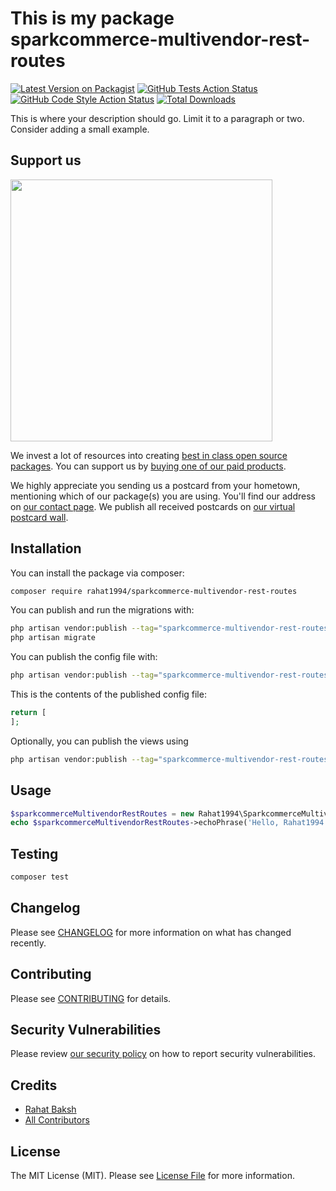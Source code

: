 # This is my package sparkcommerce-multivendor-rest-routes

[![Latest Version on Packagist](https://img.shields.io/packagist/v/rahat1994/sparkcommerce-multivendor-rest-routes.svg?style=flat-square)](https://packagist.org/packages/rahat1994/sparkcommerce-multivendor-rest-routes)
[![GitHub Tests Action Status](https://img.shields.io/github/actions/workflow/status/rahat1994/sparkcommerce-multivendor-rest-routes/run-tests.yml?branch=main&label=tests&style=flat-square)](https://github.com/rahat1994/sparkcommerce-multivendor-rest-routes/actions?query=workflow%3Arun-tests+branch%3Amain)
[![GitHub Code Style Action Status](https://img.shields.io/github/actions/workflow/status/rahat1994/sparkcommerce-multivendor-rest-routes/fix-php-code-style-issues.yml?branch=main&label=code%20style&style=flat-square)](https://github.com/rahat1994/sparkcommerce-multivendor-rest-routes/actions?query=workflow%3A"Fix+PHP+code+style+issues"+branch%3Amain)
[![Total Downloads](https://img.shields.io/packagist/dt/rahat1994/sparkcommerce-multivendor-rest-routes.svg?style=flat-square)](https://packagist.org/packages/rahat1994/sparkcommerce-multivendor-rest-routes)

This is where your description should go. Limit it to a paragraph or two. Consider adding a small example.

## Support us

[<img src="https://github-ads.s3.eu-central-1.amazonaws.com/sparkcommerce-multivendor-rest-routes.jpg?t=1" width="419px" />](https://spatie.be/github-ad-click/sparkcommerce-multivendor-rest-routes)

We invest a lot of resources into creating [best in class open source packages](https://spatie.be/open-source). You can support us by [buying one of our paid products](https://spatie.be/open-source/support-us).

We highly appreciate you sending us a postcard from your hometown, mentioning which of our package(s) you are using. You'll find our address on [our contact page](https://spatie.be/about-us). We publish all received postcards on [our virtual postcard wall](https://spatie.be/open-source/postcards).

## Installation

You can install the package via composer:

```bash
composer require rahat1994/sparkcommerce-multivendor-rest-routes
```

You can publish and run the migrations with:

```bash
php artisan vendor:publish --tag="sparkcommerce-multivendor-rest-routes-migrations"
php artisan migrate
```

You can publish the config file with:

```bash
php artisan vendor:publish --tag="sparkcommerce-multivendor-rest-routes-config"
```

This is the contents of the published config file:

```php
return [
];
```

Optionally, you can publish the views using

```bash
php artisan vendor:publish --tag="sparkcommerce-multivendor-rest-routes-views"
```

## Usage

```php
$sparkcommerceMultivendorRestRoutes = new Rahat1994\SparkcommerceMultivendorRestRoutes();
echo $sparkcommerceMultivendorRestRoutes->echoPhrase('Hello, Rahat1994!');
```

## Testing

```bash
composer test
```

## Changelog

Please see [CHANGELOG](CHANGELOG.md) for more information on what has changed recently.

## Contributing

Please see [CONTRIBUTING](CONTRIBUTING.md) for details.

## Security Vulnerabilities

Please review [our security policy](../../security/policy) on how to report security vulnerabilities.

## Credits

- [Rahat Baksh](https://github.com/rahat1994)
- [All Contributors](../../contributors)

## License

The MIT License (MIT). Please see [License File](LICENSE.md) for more information.
